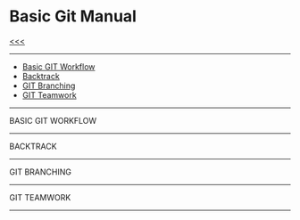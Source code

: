
Basic Git Manual
======

[<<<](https://github.com/ttltrk/PRG/blob/master/MANUALS.MD)

---

* <a href="">Basic GIT Workflow</a>
* <a href="">Backtrack</a>
* <a href="">GIT Branching</a>
* <a href="">GIT Teamwork</a>

---

BASIC GIT WORKFLOW

---

BACKTRACK

---

GIT BRANCHING

---

GIT TEAMWORK

---
